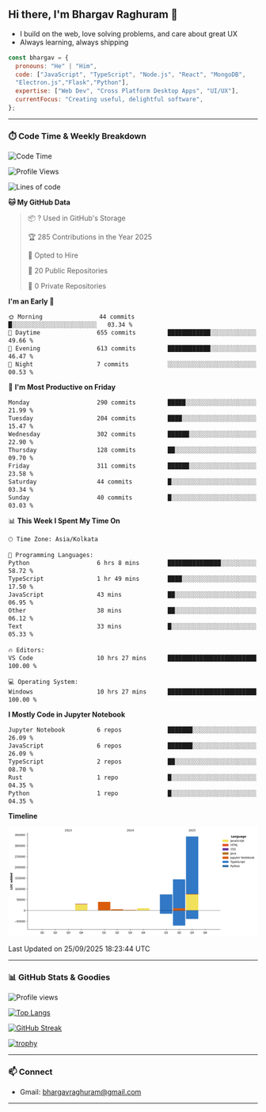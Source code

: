 ## Hi there, I'm Bhargav Raghuram 👋

- I build on the web, love solving problems, and care about great UX
- Always learning, always shipping

```js
const bhargav = {
  pronouns: "He" | "Him",
  code: ["JavaScript", "TypeScript", "Node.js", "React", "MongoDB",
  "Electron.js","Flask","Python"],
  expertise: ["Web Dev", "Cross Platform Desktop Apps", "UI/UX"],
  currentFocus: "Creating useful, delightful software",
};
```

---

### ⏱️ Code Time & Weekly Breakdown
<!--START_SECTION:waka-->
![Code Time](http://img.shields.io/badge/Code%20Time-46%20hrs%2059%20mins-blue)

![Profile Views](http://img.shields.io/badge/Profile%20Views-102-blue)

![Lines of code](https://img.shields.io/badge/From%20Hello%20World%20I%27ve%20Written-642.3%20thousand%20lines%20of%20code-blue)

**🐱 My GitHub Data** 

> 📦 ? Used in GitHub's Storage 
 > 
> 🏆 285 Contributions in the Year 2025
 > 
> 💼 Opted to Hire
 > 
> 📜 20 Public Repositories 
 > 
> 🔑 0 Private Repositories 
 > 
**I'm an Early 🐤** 

```text
🌞 Morning                44 commits          █░░░░░░░░░░░░░░░░░░░░░░░░   03.34 % 
🌆 Daytime                655 commits         ████████████░░░░░░░░░░░░░   49.66 % 
🌃 Evening                613 commits         ████████████░░░░░░░░░░░░░   46.47 % 
🌙 Night                  7 commits           ░░░░░░░░░░░░░░░░░░░░░░░░░   00.53 % 
```
📅 **I'm Most Productive on Friday** 

```text
Monday                   290 commits         █████░░░░░░░░░░░░░░░░░░░░   21.99 % 
Tuesday                  204 commits         ████░░░░░░░░░░░░░░░░░░░░░   15.47 % 
Wednesday                302 commits         ██████░░░░░░░░░░░░░░░░░░░   22.90 % 
Thursday                 128 commits         ██░░░░░░░░░░░░░░░░░░░░░░░   09.70 % 
Friday                   311 commits         ██████░░░░░░░░░░░░░░░░░░░   23.58 % 
Saturday                 44 commits          █░░░░░░░░░░░░░░░░░░░░░░░░   03.34 % 
Sunday                   40 commits          █░░░░░░░░░░░░░░░░░░░░░░░░   03.03 % 
```


📊 **This Week I Spent My Time On** 

```text
🕑︎ Time Zone: Asia/Kolkata

💬 Programming Languages: 
Python                   6 hrs 8 mins        ███████████████░░░░░░░░░░   58.72 % 
TypeScript               1 hr 49 mins        ████░░░░░░░░░░░░░░░░░░░░░   17.50 % 
JavaScript               43 mins             ██░░░░░░░░░░░░░░░░░░░░░░░   06.95 % 
Other                    38 mins             ██░░░░░░░░░░░░░░░░░░░░░░░   06.12 % 
Text                     33 mins             █░░░░░░░░░░░░░░░░░░░░░░░░   05.33 % 

🔥 Editors: 
VS Code                  10 hrs 27 mins      █████████████████████████   100.00 % 

💻 Operating System: 
Windows                  10 hrs 27 mins      █████████████████████████   100.00 % 
```

**I Mostly Code in Jupyter Notebook** 

```text
Jupyter Notebook         6 repos             ███████░░░░░░░░░░░░░░░░░░   26.09 % 
JavaScript               6 repos             ███████░░░░░░░░░░░░░░░░░░   26.09 % 
TypeScript               2 repos             ██░░░░░░░░░░░░░░░░░░░░░░░   08.70 % 
Rust                     1 repo              █░░░░░░░░░░░░░░░░░░░░░░░░   04.35 % 
Python                   1 repo              █░░░░░░░░░░░░░░░░░░░░░░░░   04.35 % 
```



**Timeline**

![Lines of Code chart](https://raw.githubusercontent.com/BhargavRaghuram/BhargavRaghuram/master/assets/bar_graph.png)


 Last Updated on 25/09/2025 18:23:44 UTC
<!--END_SECTION:waka-->

---

### 📊 GitHub Stats & Goodies

![Profile views](https://komarev.com/ghpvc/?username=BhargavRaghuram)

[![Top Langs](https://github-readme-stats.vercel.app/api/top-langs/?username=BhargavRaghuram&layout=compact)](https://github.com/anuraghazra/github-readme-stats)

[![GitHub Streak](https://streak-stats.demolab.com?user=BhargavRaghuram)](https://github.com/DenverCoder1/github-readme-streak-stats)

[![trophy](https://github-profile-trophy.vercel.app/?username=BhargavRaghuram&theme=algolia&no-frame=true&column=4)](https://github.com/ryo-ma/github-profile-trophy)

---

### 📫 Connect
- Gmail: bhargavraghuram@gmail.com

---



